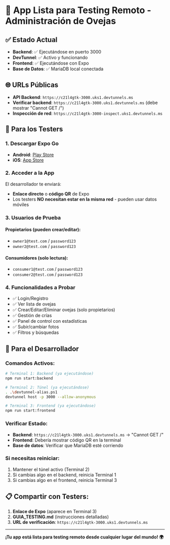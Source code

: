 # 🚀 App Lista para Testing Remoto - Administración de Ovejas

## ✅ Estado Actual
- **Backend**: ✅ Ejecutándose en puerto 3000
- **DevTunnel**: ✅ Activo y funcionando
- **Frontend**: ✅ Ejecutándose con Expo
- **Base de Datos**: ✅ MariaDB local conectada

## 🌐 URLs Públicas
- **API Backend**: `https://c21l4gtk-3000.uks1.devtunnels.ms`
- **Verificar backend**: `https://c21l4gtk-3000.uks1.devtunnels.ms` (debe mostrar "Cannot GET /")
- **Inspección de red**: `https://c21l4gtk-3000-inspect.uks1.devtunnels.ms`

## 📱 Para los Testers

### 1. Descargar Expo Go
- **Android**: [Play Store](https://play.google.com/store/apps/details?id=host.exp.exponent)
- **iOS**: [App Store](https://apps.apple.com/app/expo-go/id982107779)

### 2. Acceder a la App
El desarrollador te enviará:
- **Enlace directo** o **código QR** de Expo
- Los testers **NO necesitan estar en la misma red** - pueden usar datos móviles

### 3. Usuarios de Prueba
#### Propietarios (pueden crear/editar):
- `owner1@test.com` / `password123`
- `owner2@test.com` / `password123`

#### Consumidores (solo lectura):
- `consumer1@test.com` / `password123`
- `consumer2@test.com` / `password123`

### 4. Funcionalidades a Probar
- ✅ Login/Registro
- ✅ Ver lista de ovejas
- ✅ Crear/Editar/Eliminar ovejas (solo propietarios)
- ✅ Gestión de crías
- ✅ Panel de control con estadísticas
- ✅ Subir/cambiar fotos
- ✅ Filtros y búsquedas

## 🔧 Para el Desarrollador

### Comandos Activos:
```bash
# Terminal 1: Backend (ya ejecutándose)
npm run start:backend

# Terminal 2: Túnel (ya ejecutándose)
. .\devtunnel-alias.ps1
devtunnel host -p 3000 --allow-anonymous

# Terminal 3: Frontend (ya ejecutándose)
npm run start:frontend
```

### Verificar Estado:
- **Backend**: `https://c21l4gtk-3000.uks1.devtunnels.ms` → "Cannot GET /"
- **Frontend**: Debería mostrar código QR en la terminal
- **Base de datos**: Verificar que MariaDB esté corriendo

### Si necesitas reiniciar:
1. Mantener el túnel activo (Terminal 2)
2. Si cambias algo en el backend, reinicia Terminal 1
3. Si cambias algo en el frontend, reinicia Terminal 3

## 📋 Compartir con Testers:
1. **Enlace de Expo** (aparece en Terminal 3)
2. **GUIA_TESTING.md** (instrucciones detalladas)
3. **URL de verificación**: `https://c21l4gtk-3000.uks1.devtunnels.ms`

---
**¡Tu app está lista para testing remoto desde cualquier lugar del mundo! 🌍**

